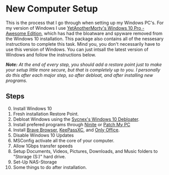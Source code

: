 # New Computer Setup
This is the process that I go through when setting up my Windows PC's. For my version of Windows I use [YetAnotherMorty's Windows 10 Pro - Awesome Edition](https://github.com/YetAnotherMorty/Windows-10-Awesome-Edition), which has had the bloatware and spyware removed from the Windows 10 installation. This package also contains all of the nessesary instructions to complete this task. Mind you, you don't necessarily have to use this version of Windows. You can just intsall the latest version of Windows and follow the instructions below.

***Note:** At the end of every step, you should add a restore point just to make your setup little more secure, but that is completely up to you. I personally do this after each major step, so after debloat, and after installing new programs.*

## Steps
0. Install Windows 10
1. Fresh installation Restore Point.
2. Debloat Windows using the [Sycnex's Windows 10 Debloater](https://github.com/Sycnex/Windows10Debloater).
3. Install prefered programs through [Ninite](https://ninite.com/) or [Patch My PC](https://patchmypc.com/)
4. Install [Brave Browser](https://brave.com/download/), [KeePassXC](https://keepassxc.org/download/), and [Only Office](https://www.onlyoffice.com/en/download-desktop.aspx).
5. Disable Windows 10 Updates
6. MSConfig activate all the core of your computer.
7. Allow 1Gbps transfer speeds
8. Setup Documents, Videos, Pictures, Downloads, and Music folders to "Storage (S:)" hard drive.
9. Set-Up NAS-Storage
10. Some things to do after installation.

